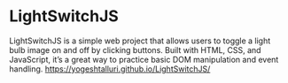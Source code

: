 # LightSwitchJS
LightSwitchJS is a simple web project that allows users to toggle a light bulb image on and off by clicking buttons. Built with HTML, CSS, and JavaScript, it’s a great way to practice basic DOM manipulation and event handling.
https://yogeshtalluri.github.io/LightSwitchJS/
